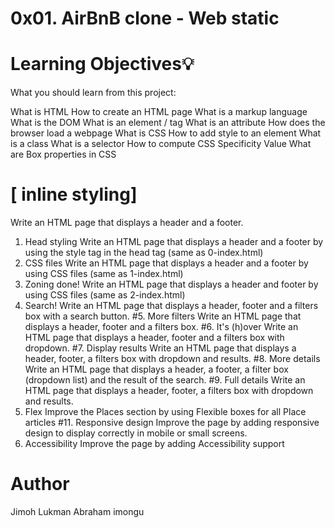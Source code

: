 # 0x01. AirBnB clone - Web static

# Learning Objectives💡

What you should learn from this project:

What is HTML
How to create an HTML page
What is a markup language
What is the DOM
What is an element / tag
What is an attribute
How does the browser load a webpage
What is CSS
How to add style to an element
What is a class
What is a selector
How to compute CSS Specificity Value
What are Box properties in CSS

# [ inline styling]

Write an HTML page that displays a header and a footer.
1. Head styling
Write an HTML page that displays a header and a footer by using the style tag in the head tag (same as 0-index.html)
2. CSS files
Write an HTML page that displays a header and a footer by using CSS files (same as 1-index.html)
3. Zoning done!
Write an HTML page that displays a header and footer by using CSS files (same as 2-index.html)
4. Search!
Write an HTML page that displays a header, footer and a filters box with a search button.
#5. More filters
Write an HTML page that displays a header, footer and a filters box.
#6. It's (h)over
Write an HTML page that displays a header, footer and a filters box with dropdown.
#7. Display results
Write an HTML page that displays a header, footer, a filters box with dropdown and results.
#8. More details
Write an HTML page that displays a header, a footer, a filter box (dropdown list) and the result of the search.
#9. Full details
Write an HTML page that displays a header, footer, a filters box with dropdown and results.
10. Flex
Improve the Places section by using Flexible boxes for all Place articles
#11. Responsive design
Improve the page by adding responsive design to display correctly in mobile or small screens.
12. Accessibility
Improve the page by adding Accessibility support

# Author
Jimoh Lukman
Abraham imongu
